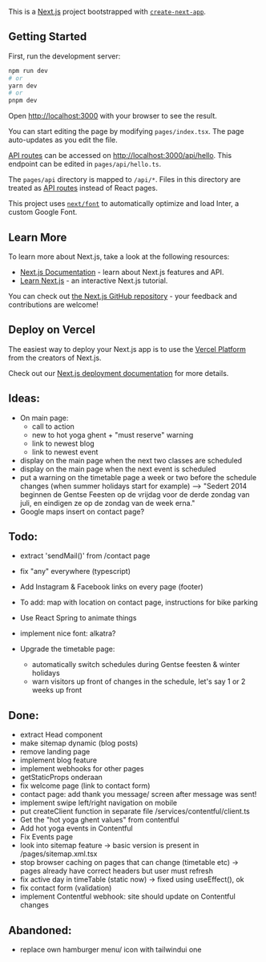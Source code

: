 This is a [Next.js](https://nextjs.org/) project bootstrapped with [`create-next-app`](https://github.com/vercel/next.js/tree/canary/packages/create-next-app).

## Getting Started

First, run the development server:

```bash
npm run dev
# or
yarn dev
# or
pnpm dev
```

Open [http://localhost:3000](http://localhost:3000) with your browser to see the result.

You can start editing the page by modifying `pages/index.tsx`. The page auto-updates as you edit the file.

[API routes](https://nextjs.org/docs/api-routes/introduction) can be accessed on [http://localhost:3000/api/hello](http://localhost:3000/api/hello). This endpoint can be edited in `pages/api/hello.ts`.

The `pages/api` directory is mapped to `/api/*`. Files in this directory are treated as [API routes](https://nextjs.org/docs/api-routes/introduction) instead of React pages.

This project uses [`next/font`](https://nextjs.org/docs/basic-features/font-optimization) to automatically optimize and load Inter, a custom Google Font.

## Learn More

To learn more about Next.js, take a look at the following resources:

- [Next.js Documentation](https://nextjs.org/docs) - learn about Next.js features and API.
- [Learn Next.js](https://nextjs.org/learn) - an interactive Next.js tutorial.

You can check out [the Next.js GitHub repository](https://github.com/vercel/next.js/) - your feedback and contributions are welcome!

## Deploy on Vercel

The easiest way to deploy your Next.js app is to use the [Vercel Platform](https://vercel.com/new?utm_medium=default-template&filter=next.js&utm_source=create-next-app&utm_campaign=create-next-app-readme) from the creators of Next.js.

Check out our [Next.js deployment documentation](https://nextjs.org/docs/deployment) for more details.

## Ideas:
- On main page:
  - call to action
  - new to hot yoga ghent + "must reserve" warning
  - link to newest blog
  - link to newest event
- display on the main page when the next two classes are scheduled
- display on the main page when the next event is scheduled
- put a warning on the timetable page a week or two before the schedule changes (when summer holidays start for example)
  --> "Sedert 2014 beginnen de Gentse Feesten op de vrijdag voor de derde zondag van juli, en eindigen ze op de zondag van de week erna."
- Google maps insert on contact page?

## Todo:
- extract 'sendMail()' from /contact page
- fix "any" everywhere (typescript)
- Add Instagram & Facebook links on every page (footer)

- To add: map with location on contact page, instructions for bike parking
- Use React Spring to animate things
- implement nice font: alkatra?
- Upgrade the timetable page:
  - automatically switch schedules during Gentse feesten & winter holidays
  - warn visitors up front of changes in the schedule, let's say 1 or 2 weeks up front


## Done:
- extract Head component
- make sitemap dynamic (blog posts)
- remove landing page
- implement blog feature
- implement webhooks for other pages
- getStaticProps onderaan
- fix welcome page (link to contact form)
- contact page: add thank you message/ screen after message was sent!
- implement swipe left/right navigation on mobile
- put createClient function in separate file /services/contentful/client.ts
- Get the "hot yoga ghent values" from contentful
- Add hot yoga events in Contentful
- Fix Events page
- look into sitemap feature -> basic version is present in /pages/sitemap.xml.tsx
- stop browser caching on pages that can change (timetable etc) -> pages already have correct headers but user must refresh
- fix active day in timeTable (static now) -> fixed using useEffect(), ok
- fix contact form (validation)
- implement Contentful webhook: site should update on Contentful changes

## Abandoned:
- replace own hamburger menu/ icon with tailwindui one


